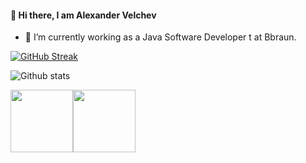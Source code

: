 #### 👋 Hi there, I am Alexander Velchev

- 🔭 I’m currently working as a Java Software Developer t at Bbraun. 

[![GitHub Streak](https://myappstrike.herokuapp.com?user=alvelchev&theme=gruvbox)](https://git.io/streak-stats)

![Github stats](https://github-readme-stats.vercel.app/api?username=alvelchev)



<img align="" height='100px' src="https://github-readme-stats.vercel.app/api?username=alvelchev&hide_title=true&show_icons=true&include_all_commits=true&line_height=21&bg_color=0,EC6C6C,FFD479,FFFC79,73FA79&theme=graywhite" /><img align="" height='100px' src="https://github-readme-stats.vercel.app/api/top-langs/?username=alvelchev&hide_title=true&layout=compact&bg_color=0,73FA79,73FDFF,7A81FF&theme=graywhite" />


